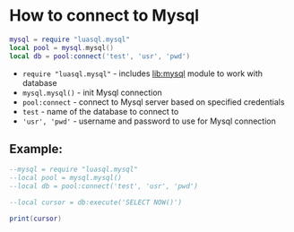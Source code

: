 # How to connect to Mysql

```lua
mysql = require "luasql.mysql"
local pool = mysql.mysql()
local db = pool:connect('test', 'usr', 'pwd')
```

- `require "luasql.mysql"` - includes [lib:mysql](https://onelinerhub.com/lua-mysql/how-to-install-mysql-lib) module to work with database
- `mysql.mysql()` - init Mysql connection
- `pool:connect` - connect to Mysql server based on specified credentials
- `test` - name of the database to connect to
- `'usr', 'pwd'` - username and password to use for Mysql connection

## Example: 
```lua
--mysql = require "luasql.mysql"
--local pool = mysql.mysql()
--local db = pool:connect('test', 'usr', 'pwd')

--local cursor = db:execute('SELECT NOW()')

print(cursor)
```


